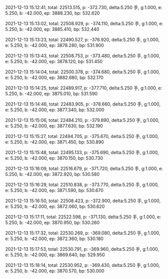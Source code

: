 2021-12-13 15:12:41, total: 22513.515, p: -372.730, delta:5.250 手, g:1.000, e: 5.250, b: -42.000, ep: 3888.230, bp: 532.620

2021-12-13 15:13:02, total: 22508.929, p: -374.110, delta:5.250 手, g:1.000, e: 5.250, b: -42.000, ep: 3885.410, bp: 532.440

2021-12-13 15:13:23, total: 22490.527, p: -376.920, delta:5.250 手, g:1.000, e: 5.250, b: -42.000, ep: 3878.280, bp: 531.900

2021-12-13 15:13:43, total: 22508.753, p: -373.480, delta:5.250 手, g:1.000, e: 5.250, b: -42.000, ep: 3878.120, bp: 531.450

2021-12-13 15:14:04, total: 22500.378, p: -374.680, delta:5.250 手, g:1.000, e: 5.250, b: -42.000, ep: 3882.680, bp: 532.170

2021-12-13 15:14:25, total: 22489.917, p: -377.710, delta:5.250 手, g:1.000, e: 5.250, b: -42.000, ep: 3875.010, bp: 531.590

2021-12-13 15:14:46, total: 22483.905, p: -378.660, delta:5.250 手, g:1.000, e: 5.250, b: -42.000, ep: 3877.340, bp: 532.000

2021-12-13 15:15:06, total: 22484.210, p: -379.890, delta:5.250 手, g:1.000, e: 5.250, b: -42.000, ep: 3877.630, bp: 532.190

2021-12-13 15:15:27, total: 22494.705, p: -375.670, delta:5.250 手, g:1.000, e: 5.250, b: -42.000, ep: 3871.450, bp: 530.890

2021-12-13 15:15:48, total: 22495.133, p: -375.690, delta:5.250 手, g:1.000, e: 5.250, b: -42.000, ep: 3870.150, bp: 530.730

2021-12-13 15:16:09, total: 22516.679, p: -371.720, delta:5.250 手, g:1.000, e: 5.250, b: -42.000, ep: 3872.920, bp: 530.580

2021-12-13 15:16:29, total: 22510.838, p: -373.770, delta:5.250 手, g:1.000, e: 5.250, b: -42.000, ep: 3871.590, bp: 530.670

2021-12-13 15:16:50, total: 22508.423, p: -372.900, delta:5.250 手, g:1.000, e: 5.250, b: -42.000, ep: 3872.060, bp: 530.620

2021-12-13 15:17:11, total: 22522.598, p: -371.130, delta:5.250 手, g:1.000, e: 5.250, b: -42.000, ep: 3870.950, bp: 530.260

2021-12-13 15:17:32, total: 22530.269, p: -369.080, delta:5.250 手, g:1.000, e: 5.250, b: -42.000, ep: 3872.360, bp: 530.180

2021-12-13 15:17:53, total: 22530.791, p: -369.960, delta:5.250 手, g:1.000, e: 5.250, b: -42.000, ep: 3869.640, bp: 529.950

2021-12-13 15:18:14, total: 22530.952, p: -369.430, delta:5.250 手, g:1.000, e: 5.250, b: -42.000, ep: 3870.570, bp: 530.000